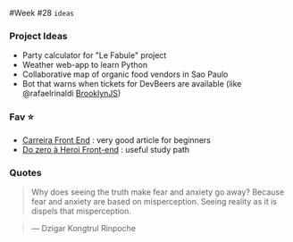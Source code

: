 #Week #28
`ideas`

### Project Ideas
* Party calculator for "Le Fabule" project
* Weather web-app to learn Python
* Collaborative map of organic food vendors in Sao Paulo
* Bot that warns when tickets for DevBeers are available (like @rafaelrinaldi [BrooklynJS](https://github.com/rafaelrinaldi/brooklynjs))

### Fav :star:
* [Carreira Front End](https://github.com/woliveiras/front-end-career/blob/master/translations/pt-br/README.md) : very good article for beginners
* [Do zero à Heroi Front-end](http://www.felipefialho.com/blog/2016/do-zero-a-heroi-do-front-end-parte-1) : useful study path

### Quotes

> Why does seeing the truth make fear and anxiety go away? Because fear and anxiety are based on misperception. Seeing reality as it is dispels that misperception.

>— Dzigar Kongtrul Rinpoche
